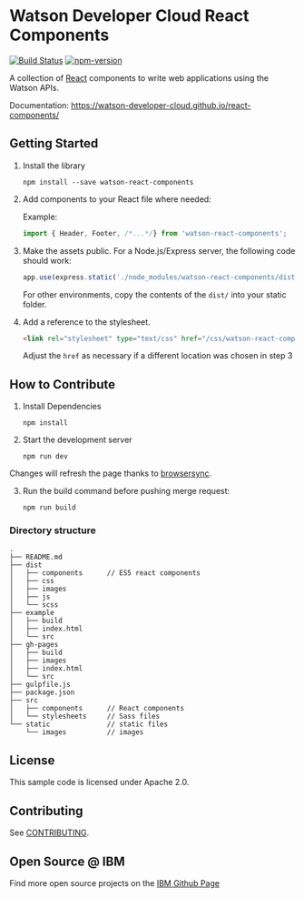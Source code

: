 # Watson Developer Cloud React Components

[![Build Status](https://travis-ci.org/watson-developer-cloud/react-components.svg?branch=master)](https://travis-ci.org/watson-developer-cloud/react-components)
[![npm-version](https://img.shields.io/npm/v/watson-react-components.svg)](https://www.npmjs.com/package/watson-react-components)


A collection of [React](https://facebook.github.io/react/) components to write web applications using the Watson APIs.

Documentation: https://watson-developer-cloud.github.io/react-components/

## Getting Started

1. Install the library

    ```
    npm install --save watson-react-components
    ```

2. Add components to your React file where needed:

    Example:
    ```js
    import { Header, Footer, /*...*/} from 'watson-react-components';
    ```

3. Make the assets public. For a Node.js/Express server, the following code should work:

   ```js
   app.use(express.static('./node_modules/watson-react-components/dist/'));
   ```

   For other environments, copy the contents of the `dist/` into your static folder.

4. Add a reference to the stylesheet.

   ```html
   <link rel="stylesheet" type="text/css" href="/css/watson-react-components.min.css">
   ```

   Adjust the `href` as necessary if a different location was chosen in step 3


## How to Contribute

1. Install Dependencies

    ```
    npm install
    ```

2. Start the development server

    ```
    npm run dev
    ```
  Changes will refresh the page thanks to [browsersync](https://www.browsersync.io).


3. Run the build command before pushing merge request:

    ```
    npm run build
    ```

### Directory structure

```
.
├── README.md
├── dist
│   ├── components      // ES5 react components
│   ├── css
│   ├── images
│   ├── js
│   └── scss
├── example
│   ├── build
│   ├── index.html
│   └── src
├── gh-pages
│   ├── build
│   ├── images
│   ├── index.html
│   └── src
├── gulpfile.js
├── package.json
├── src
│   ├── components      // React components
│   └── stylesheets     // Sass files
└── static              // static files
    └── images          // images
```
## License

  This sample code is licensed under Apache 2.0.

## Contributing

  See [CONTRIBUTING](.github/CONTRIBUTING.md).

## Open Source @ IBM
  Find more open source projects on the [IBM Github Page](http://ibm.github.io/)
